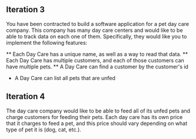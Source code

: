 ## Iteration 3

You have been contracted to build a software application for a pet day care company. This company has many day care centers and would like to be able to track data on each one of them. Specifically, they would like you to implement the following features:

** Each Day Care has a unique name, as well as a way to read that data.
** Each Day Care has multiple customers, and each of those customers can have multiple pets.
** A Day Care can find a customer by the customer's id
* A Day Care can list all pets that are unfed


## Iteration 4

The day care company would like to be able to feed all of its unfed pets and charge customers for feeding their pets. Each day care has its own price that it charges to feed a pet, and this price should vary depending on what type of pet it is (dog, cat, etc.). 
